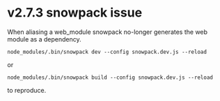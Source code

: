 # v2.7.3 snowpack issue

When aliasing a web_module snowpack no-longer generates the web module as a dependency.

`node_modules/.bin/snowpack dev --config snowpack.dev.js --reload`

or

`node_modules/.bin/snowpack build --config snowpack.dev.js --reload`

to reproduce.
